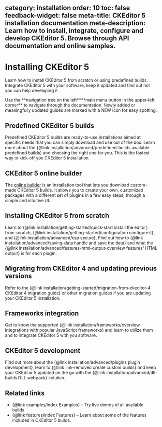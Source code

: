 category: installation
order: 10
toc: false
feedback-widget: false
meta-title: CKEditor 5 installation documentation
meta-description: Learn how to install, integrate, configure and develop CKEditor 5. Browse through API documentation and online samples.
---

# Installing CKEditor 5

Learn how to install CKEditor 5 from scratch or using predefined builds. Integrate CKEditor 5 with your software, keep it updated and find out hot you can help developing it.

<info-box>
	Use the <span class="navigation-hint_desktop">**navigation tree on the left**</span><span class="navigation-hint_mobile">**main menu button in the upper-left corner**</span> to navigate through the documentation. Newly added or meaningfully updated guides are marked with a <span class="tree__item__badge tree__item__badge_new">NEW</span> icon for easy spotting.
</info-box>

## Predefined CKEditor 5 builds

Predefined CKEditor 5 builds are ready-to-use installations aimed at specific needs that you can simply download and use out of the box. Learn more about the {@link installation/advanced/predefined-builds available predefined builds} and choosing the right one for you. This is the fastest way to kick-off you CKEditor 5 installation.

## CKEditor 5 online builder

The [online builder](https://ckeditor.com/ckeditor-5/online-builder/) is an installation tool that lets you download custom-made CKEditor 5 builds. It allows you to create your own, customized packages with a different set of plugins in a few easy steps, through a simple and intuitive UI.

## Installing CKEditor 5 from scratch

Learn to {@link installation/getting-started/quick-start install the editor} from scratch, {@link installation/getting-started/configuration configure it}, and {@link installation/advanced/csp secure}. Find out how to {@link installation/advanced/saving-data handle and save the data} and what the {@link installation/advanced/features-html-output-overview features' HTML output} is for each plugin.

## Migrating from CKEditor 4 and updating previous versions

Refer to the {@link installation/getting-started/migration-from-ckeditor-4 CKEditor 4 migration guide} or other migration guides if you are updating your CKEditor 5 installation.

## Frameworks integration

Get to know the supported {@link installation/frameworks/overview integrations with popular JavaScript frameworks} and learn to utilize them and to integrate CKEditor 5 with you software.

## CKEditor 5 development

Find out more about the {@link installation/advanced/plugins plugin development}, learn to {@link  link-removed create custom builds} and keep your CKEditor 5 updated on the go with the {@link installation/advanced/dll-builds DLL webpack} solution.

## Related links

 * {@link examples/index Examples} &ndash; Try live demos of all available builds.
 * {@link features/index Features} &ndash; Learn about some of the features included in CKEditor 5 builds.
